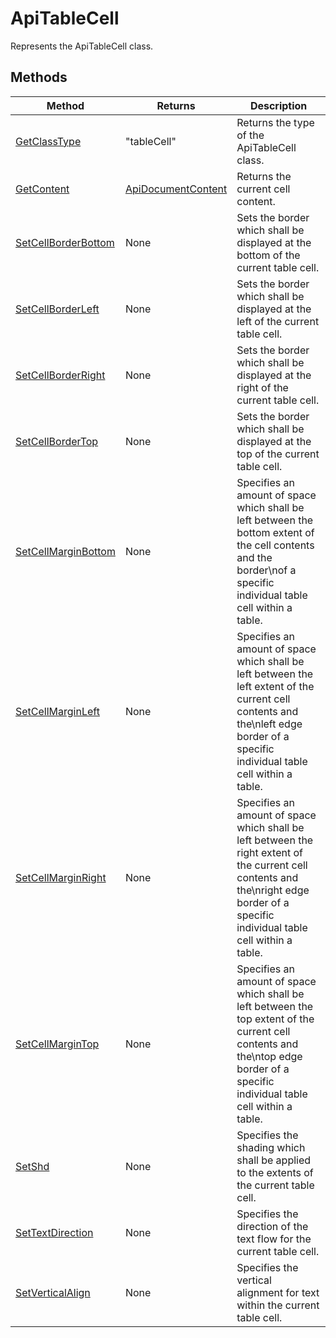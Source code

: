 # ApiTableCell

Represents the ApiTableCell class.


## Methods

| Method | Returns | Description |
| ------ | ------- | ----------- |
| [GetClassType](./Methods/GetClassType.md) | "tableCell" | Returns the type of the ApiTableCell class. |
| [GetContent](./Methods/GetContent.md) | [ApiDocumentContent](../ApiDocumentContent/ApiDocumentContent.md) | Returns the current cell content. |
| [SetCellBorderBottom](./Methods/SetCellBorderBottom.md) | None | Sets the border which shall be displayed at the bottom of the current table cell. |
| [SetCellBorderLeft](./Methods/SetCellBorderLeft.md) | None | Sets the border which shall be displayed at the left of the current table cell. |
| [SetCellBorderRight](./Methods/SetCellBorderRight.md) | None | Sets the border which shall be displayed at the right of the current table cell. |
| [SetCellBorderTop](./Methods/SetCellBorderTop.md) | None | Sets the border which shall be displayed at the top of the current table cell. |
| [SetCellMarginBottom](./Methods/SetCellMarginBottom.md) | None | Specifies an amount of space which shall be left between the bottom extent of the cell contents and the border\nof a specific individual table cell within a table. |
| [SetCellMarginLeft](./Methods/SetCellMarginLeft.md) | None | Specifies an amount of space which shall be left between the left extent of the current cell contents and the\nleft edge border of a specific individual table cell within a table. |
| [SetCellMarginRight](./Methods/SetCellMarginRight.md) | None | Specifies an amount of space which shall be left between the right extent of the current cell contents and the\nright edge border of a specific individual table cell within a table. |
| [SetCellMarginTop](./Methods/SetCellMarginTop.md) | None | Specifies an amount of space which shall be left between the top extent of the current cell contents and the\ntop edge border of a specific individual table cell within a table. |
| [SetShd](./Methods/SetShd.md) | None | Specifies the shading which shall be applied to the extents of the current table cell. |
| [SetTextDirection](./Methods/SetTextDirection.md) | None | Specifies the direction of the text flow for the current table cell. |
| [SetVerticalAlign](./Methods/SetVerticalAlign.md) | None | Specifies the vertical alignment for text within the current table cell. |

